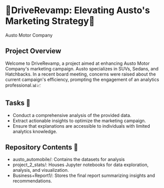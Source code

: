 # 🚀DriveRevamp: Elevating Austo's Marketing Strategy🚀
Austo Motor Company

## Project Overview
Welcome to DriveRevamp, a project aimed at enhancing Austo Motor Company's marketing campaign. Austo specializes in SUVs, Sedans, and Hatchbacks. In a recent board meeting, concerns were raised about the current campaign's efficiency, prompting the engagement of an analytics professional.📊📈

## Tasks 📝
- Conduct a comprehensive analysis of the provided data.
- Extract actionable insights to optimize the marketing campaign.
- Ensure that explanations are accessible to individuals with limited analytics knowledge.

## Repository Contents 📂
- austo_automobile/: Contains the datasets for analysis
- project_2_stats/: Houses Jupyter notebooks for data exploration, analysis, and visualization.
- Business+Report1/: Stores the final report summarizing insights and recommendations.



